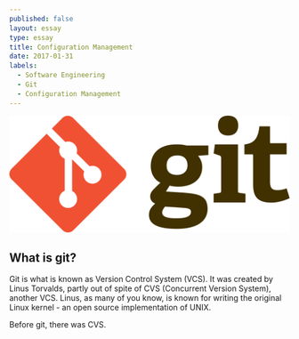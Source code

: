 ```yaml
---
published: false
layout: essay
type: essay
title: Configuration Management
date: 2017-01-31
labels:
  - Software Engineering
  - Git
  - Configuration Management
---
```


<img class="ui tiny right spaced image" src="../images/git-logo.png">

## What is git?

Git is what is known as Version Control System (VCS). It was created by Linus Torvalds, partly out of spite of CVS (Concurrent Version System), another VCS. Linus, as many of you know, is known for writing the original Linux kernel - an open source implementation of UNIX.

Before git, there was CVS. 
